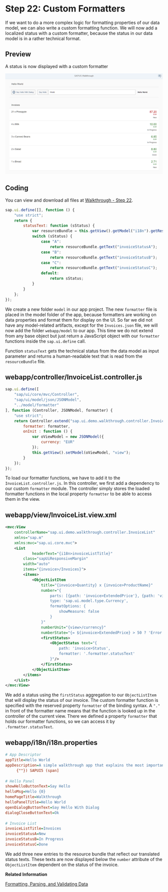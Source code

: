 <!-- loio0f8626ed7b7542ffaa44601828db20de -->

# Step 22: Custom Formatters

If we want to do a more complex logic for formatting properties of our data model, we can also write a custom formatting function. We will now add a localized status with a custom formatter, because the status in our data model is in a rather technical format.



## Preview

   
  
<a name="loio0f8626ed7b7542ffaa44601828db20de__fig_r1j_pst_mr"/>A status is now displayed with a custom formatter

 ![](images/SAPUI5_Walkthrough_Step_23_7e0112d.png "A status is now displayed with a custom formatter") 



## Coding

You can view and download all files at [Walkthrough - Step 22](https://ui5.sap.com/#/entity/sap.m.tutorial.walkthrough/sample/sap.m.tutorial.walkthrough.22).

```js
sap.ui.define([], function () {
	"use strict";
	return {
		statusText: function (sStatus) {
			var resourceBundle = this.getView().getModel("i18n").getResourceBundle();
			switch (sStatus) {
				case "A":
					return resourceBundle.getText("invoiceStatusA");
				case "B":
					return resourceBundle.getText("invoiceStatusB");
				case "C":
					return resourceBundle.getText("invoiceStatusC");
				default:
					return sStatus;
			}
		}
	};
});
```

We create a new folder `model` in our app project. The new `formatter` file is placed in the model folder of the app, because formatters are working on data properties and format them for display on the UI. So far we did not have any model-related artifacts, except for the `Invoices.json` file, we will now add the folder `webapp/model` to our app. This time we do not extend from any base object but just return a JavaScript object with our `formatter` functions inside the `sap.ui.define` call.

Function `statusText` gets the technical status from the data model as input parameter and returns a human-readable text that is read from the `resourceBundle` file.



## webapp/controller/InvoiceList.controller.js

```js
sap.ui.define([
	"sap/ui/core/mvc/Controller",
	"sap/ui/model/json/JSONModel",
	"../model/formatter"
], function (Controller, JSONModel, formatter) {
	"use strict";
	return Controller.extend("sap.ui.demo.walkthrough.controller.InvoiceList", {
		formatter: formatter,
		onInit : function () {
			var oViewModel = new JSONModel({
				currency: "EUR"
			});
			this.getView().setModel(oViewModel, "view");
		}
	});
});
```

To load our formatter functions, we have to add it to the `InvoiceList.controller.js`. In this controller, we first add a dependency to our custom `formatter` module. The controller simply stores the loaded formatter functions in the local property `formatter` to be able to access them in the view.



## webapp/view/InvoiceList.view.xml

```xml
<mvc:View
	controllerName="sap.ui.demo.walkthrough.controller.InvoiceList"
	xmlns="sap.m"
	xmlns:mvc="sap.ui.core.mvc">
	<List
			headerText="{i18n>invoiceListTitle}"
		class="sapUiResponsiveMargin"
		width="auto"
		items="{invoice>/Invoices}">
		<items>
			<ObjectListItem
				title="{invoice>Quantity} x {invoice>ProductName}"
				number="{
					parts: [{path: 'invoice>ExtendedPrice'}, {path: 'view>/currency'}],
					type: 'sap.ui.model.type.Currency',
					formatOptions: {
						showMeasure: false
					}
				}"
				numberUnit="{view>/currency}"
				numberState="{=	${invoice>ExtendedPrice} > 50 ? 'Error' : 'Success' }">
				<firstStatus>
					<ObjectStatus text="{
						path: 'invoice>Status',
						formatter: '.formatter.statusText'
					}"/>
				</firstStatus>
			</ObjectListItem>
		</items>
	</List>
</mvc:View>
```

We add a status using the `firstStatus` aggregation to our `ObjectListItem` that will display the status of our invoice. The custom formatter function is specified with the reserved property `formatter` of the binding syntax. A `"."` in front of the formatter name means that the function is looked up in the controller of the current view. There we defined a property `formatter` that holds our formatter functions, so we can access it by `.formatter.statusText`.



## webapp/i18n/i18n.properties

```ini
# App Descriptor
appTitle=Hello World
appDescription=A simple walkthrough app that explains the most important concepts of [/pandoc/div/div/horizontalrule/codeblock/span/span
     {""}) SAPUI5 (span]

# Hello Panel
showHelloButtonText=Say Hello
helloMsg=Hello {0}
homePageTitle=Walkthrough
helloPanelTitle=Hello World
openDialogButtonText=Say Hello With Dialog
dialogCloseButtonText=Ok

# Invoice List
invoiceListTitle=Invoices
invoiceStatusA=New
invoiceStatusB=In Progress
invoiceStatusC=Done
```

We add three new entries to the resource bundle that reflect our translated status texts. These texts are now displayed below the `number` attribute of the `ObjectListItem` dependent on the status of the invoice.

**Related Information**  


[Formatting, Parsing, and Validating Data](../04_Essentials/formatting-parsing-and-validating-data-07e4b92.md "Data that is presented on the UI often has to be converted so that is human readable and fits to the locale of the user. On the other hand, data entered by the user has to be parsed and validated to be understood by the data source. For this purpose, you use formatters and data types.")

